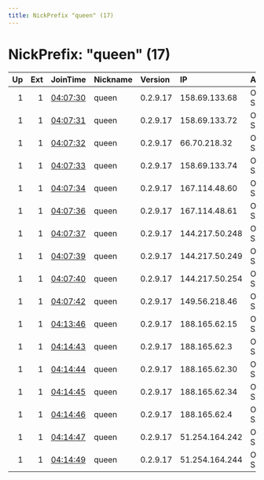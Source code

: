 ```yaml
---
title: NickPrefix "queen" (17)
---
```


# NickPrefix: "queen" (17)

|   Up |   Ext | JoinTime                                                                                            | Nickname   | Version   | IP             | AS      | CC   |   ORp |   Dirp | OS    | Contact   |   eFamMembers |
|-----:|------:|:----------------------------------------------------------------------------------------------------|:-----------|:----------|:---------------|:--------|:-----|------:|-------:|:------|:----------|--------------:|
|    1 |     1 | [04:07:30](https://metrics.torproject.org/rs.html#details/265F7B8BEB4CB073E79F24956C9BC09A706394E6) | queen      | 0.2.9.17  | 158.69.133.68  | OVH SAS | ca   |   443 |      0 | Linux | None      |            17 |
|    1 |     1 | [04:07:31](https://metrics.torproject.org/rs.html#details/FDC51620C53CFE84629132E2CE389DE982C24B76) | queen      | 0.2.9.17  | 158.69.133.72  | OVH SAS | ca   |   443 |      0 | Linux | None      |            17 |
|    1 |     1 | [04:07:32](https://metrics.torproject.org/rs.html#details/8776FB189D3F35B17E770F8953CCF0657FD628FA) | queen      | 0.2.9.17  | 66.70.218.32   | OVH SAS | ca   |   443 |      0 | Linux | None      |            17 |
|    1 |     1 | [04:07:33](https://metrics.torproject.org/rs.html#details/3B2CD033A231C8D0AEB3518669C6481BAD72C24E) | queen      | 0.2.9.17  | 158.69.133.74  | OVH SAS | ca   |   443 |      0 | Linux | None      |            17 |
|    1 |     1 | [04:07:34](https://metrics.torproject.org/rs.html#details/8AF279044192714C20572D46EB7A5B0870A546A2) | queen      | 0.2.9.17  | 167.114.48.60  | OVH SAS | ca   |   443 |      0 | Linux | None      |            17 |
|    1 |     1 | [04:07:36](https://metrics.torproject.org/rs.html#details/418B5E2D61DC2D6180CD02B25BB70CDCC4C5E3EB) | queen      | 0.2.9.17  | 167.114.48.61  | OVH SAS | ca   |   443 |      0 | Linux | None      |            17 |
|    1 |     1 | [04:07:37](https://metrics.torproject.org/rs.html#details/3011435BE67AC9BEAA47BBEED2B4C40181117F79) | queen      | 0.2.9.17  | 144.217.50.248 | OVH SAS | ca   |   443 |      0 | Linux | None      |            17 |
|    1 |     1 | [04:07:39](https://metrics.torproject.org/rs.html#details/8D28682D04FF200190A92D317220BDBF88477227) | queen      | 0.2.9.17  | 144.217.50.249 | OVH SAS | ca   |   443 |      0 | Linux | None      |            17 |
|    1 |     1 | [04:07:40](https://metrics.torproject.org/rs.html#details/F8EC8B5716AB497D9027E84C805909AF62B3C5CF) | queen      | 0.2.9.17  | 144.217.50.254 | OVH SAS | ca   |   443 |      0 | Linux | None      |            17 |
|    1 |     1 | [04:07:42](https://metrics.torproject.org/rs.html#details/521EE2E215B33AB4BA9EED02DE5312FDD7235136) | queen      | 0.2.9.17  | 149.56.218.46  | OVH SAS | ca   |   443 |      0 | Linux | None      |            17 |
|    1 |     1 | [04:13:46](https://metrics.torproject.org/rs.html#details/AC9FDEDDA269D9AE2A74DB8228A90276A545058E) | queen      | 0.2.9.17  | 188.165.62.15  | OVH SAS | nl   |   443 |      0 | Linux | None      |            17 |
|    1 |     1 | [04:14:43](https://metrics.torproject.org/rs.html#details/E7D2278B5362B93EEF7AC8F6876CDBB9AF81B55E) | queen      | 0.2.9.17  | 188.165.62.3   | OVH SAS | nl   |   443 |      0 | Linux | None      |            17 |
|    1 |     1 | [04:14:44](https://metrics.torproject.org/rs.html#details/A64F398FEC7A6C1D62A79F5FC2E204EC77D236EA) | queen      | 0.2.9.17  | 188.165.62.30  | OVH SAS | nl   |   443 |      0 | Linux | None      |            17 |
|    1 |     1 | [04:14:45](https://metrics.torproject.org/rs.html#details/44196D61A5BFA0CDCA2621FE56E6A2968081425A) | queen      | 0.2.9.17  | 188.165.62.34  | OVH SAS | nl   |   443 |      0 | Linux | None      |            17 |
|    1 |     1 | [04:14:46](https://metrics.torproject.org/rs.html#details/7201573370AA436EBC888163F3E324460F690248) | queen      | 0.2.9.17  | 188.165.62.4   | OVH SAS | nl   |   443 |      0 | Linux | None      |            17 |
|    1 |     1 | [04:14:47](https://metrics.torproject.org/rs.html#details/148FD1E853B087F8616EA2E9B120448518EF3A3B) | queen      | 0.2.9.17  | 51.254.164.242 | OVH SAS | fr   |   443 |      0 | Linux | None      |            17 |
|    1 |     1 | [04:14:49](https://metrics.torproject.org/rs.html#details/604AB4CBF7C9B06AD89C9AE6A81DB2C2B48E7B1B) | queen      | 0.2.9.17  | 51.254.164.244 | OVH SAS | fr   |   443 |      0 | Linux | None      |            17 |
